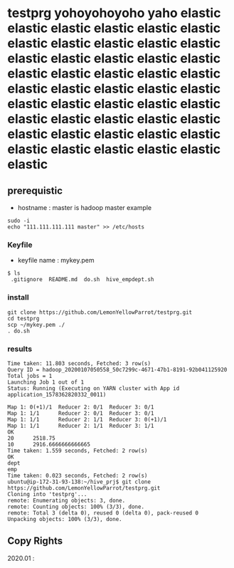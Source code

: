 # testprg yohoyohoyoho yaho  elastic elastic elastic elastic elastic elastic elastic elastic elastic elastic elastic elastic elastic elastic elastic elastic elastic elastic elastic elastic elastic elastic elastic elastic elastic elastic elastic elastic elastic elastic elastic elastic elastic elastic elastic elastic elastic elastic elastic elastic elastic elastic elastic elastic elastic elastic elastic
## prerequistic
* hostname : master is hadoop master
example
```
sudo -i
echo "111.111.111.111 master" >> /etc/hosts
```

### Keyfile
* keyfile name : mykey.pem
```
$ ls
 .gitignore  README.md  do.sh  hive_empdept.sh
 ```
 
 ### install
 ```
 git clone https://github.com/LemonYellowParrot/testprg.git
 cd testprg
 scp ~/mykey.pem ./
 . do.sh
 ```
 
 ### results
 ```
 Time taken: 11.803 seconds, Fetched: 3 row(s)
Query ID = hadoop_20200107050558_50c7299c-4671-47b1-8191-92b041125920
Total jobs = 1
Launching Job 1 out of 1
Status: Running (Executing on YARN cluster with App id application_1578362820332_0011)

Map 1: 0(+1)/1  Reducer 2: 0/1  Reducer 3: 0/1
Map 1: 1/1      Reducer 2: 0/1  Reducer 3: 0/1
Map 1: 1/1      Reducer 2: 1/1  Reducer 3: 0(+1)/1
Map 1: 1/1      Reducer 2: 1/1  Reducer 3: 1/1
OK
20      2518.75
10      2916.6666666666665
Time taken: 1.559 seconds, Fetched: 2 row(s)
OK
dept
emp
Time taken: 0.023 seconds, Fetched: 2 row(s)
ubuntu@ip-172-31-93-138:~/hive_prj$ git clone https://github.com/LemonYellowParrot/testprg.git
Cloning into 'testprg'...
remote: Enumerating objects: 3, done.
remote: Counting objects: 100% (3/3), done.
remote: Total 3 (delta 0), reused 0 (delta 0), pack-reused 0
Unpacking objects: 100% (3/3), done.
```
 ## Copy Rights
 2020.01 : 
